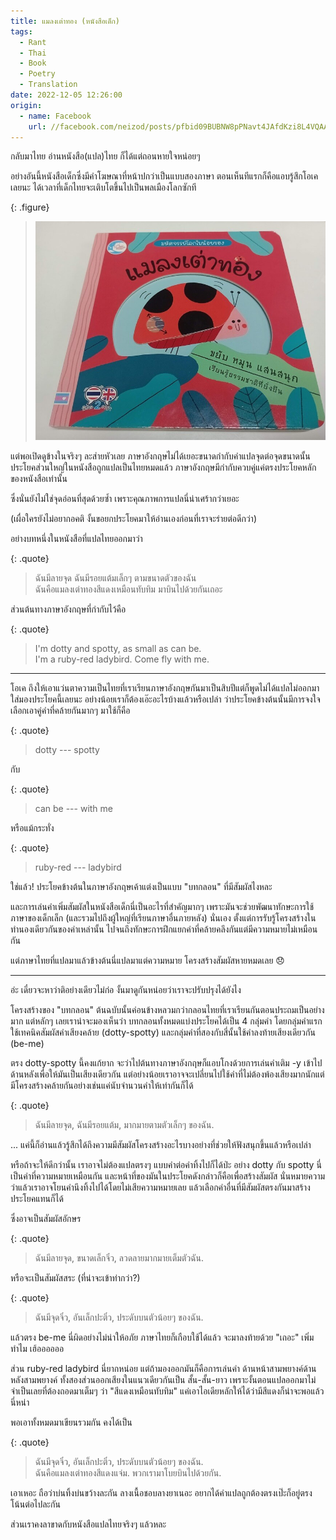 ```yaml
---
title: แมลงเต่าทอง (หนังสือเด็ก)
tags:
  - Rant
  - Thai
  - Book
  - Poetry
  - Translation
date: 2022-12-05 12:26:00
origin:
  - name: Facebook
    url: //facebook.com/neizod/posts/pfbid09BUBNW8pPNavt4JAfdKzi8L4VQAABwqZsnUUG6nsPwqUiiJsuqv84aA4u4Djm9YVl
---
```


กลับมาไทย อ่านหนังสือ(แปล)ไทย ก็ได้แต่ถอนหายใจหน่อยๆ

อย่างอันนี้หนังสือเด็กซึ่งมีคำโฆษณาที่หน้าปกว่าเป็นแบบสองภาษา ตอนเห็นทีแรกก็คือแอบรู้สึกโอเคเลยนะ ได้เวลาที่เด็กไทยจะเติบโตขึ้นไปเป็นพลเมืองโลกซักที

{: .figure}
> ![](/images/book/ladybird.jpg)

แต่พอเปิดดูข้างในจริงๆ ละส่ายหัวเลย ภาษาอังกฤษไม่ได้เยอะขนาดกำกับคำแปลจุดต่อจุดขนาดนั้น ประโยคส่วนใหญ่ในหนังสือถูกแปลเป็นไทยหมดแล้ว ภาษาอังกฤษมีกำกับควบคู่แค่ตรงประโยคหลักของหนังสือเท่านั้น

ซึ่งนั่นยังไม่ใช่จุดอ่อนที่สุดด้วยซ้ำ เพราะคุณภาพการแปลนี่น่าเศร้ากว่าเยอะ

(เผื่อใครยังไม่อยากอคติ งั้นขอยกประโยคมาให้อ่านเองก่อนที่เราจะร่ายต่อดีกว่า)

อย่างบทหนึ่งในหนังสือที่แปลไทยออกมาว่า

{: .quote}
> ฉันมีลายจุด ฉันมีรอยแต้มเล็กๆ ตามขนาดตัวของฉัน  
> ฉันคือแมลงเต่าทองสีแดงเหมือนทับทิม มาบินไปด้วยกันเถอะ

ส่วนต้นทางภาษาอังกฤษที่กำกับไว้คือ

{: .quote}
> I'm dotty and spotty, as small as can be.  
> I'm a ruby-red ladybird. Come fly with me.

---

โอเค ถึงให้เอาแว่นตาความเป็นไทยที่เราเรียนภาษาอังกฤษกันมาเป็นสิบปีแต่ก็พูดไม่ได้แปลไม่ออกมาใส่มองประโยคนี้เลยนะ อย่างน้อยเราก็ต้องเอ๊ะอะไรบ้างแล้วหรือเปล่า ว่าประโยคข้างต้นนั้นมีการจงใจเลือกเอาคู่คำที่คล้ายกันมากๆ มาใช้ก็คือ

{: .quote}
> dotty --- spotty

กับ

{: .quote}
> can be --- with me

หรือแม้กระทั่ง

{: .quote}
> ruby-red --- ladybird

ใช่แล้ว! ประโยคข้างต้นในภาษาอังกฤษเค้าแต่งเป็นแบบ "บทกลอน" ที่มีสัมผัสไงหละ

และการเล่นคำเพิ่มสัมผัสในหนังสือเด็กนี่เป็นอะไรที่สำคัญมากๆ เพราะมันจะช่วยพัฒนาทักษะการใช้ภาษาของเด็กเล็ก (และรวมไปถึงผู้ใหญ่ที่เรียนภาษาอื่นภายหลัง) นั่นเอง ตั้งแต่การรับรู้โครงสร้างในทำนองเดียวกันของคำเหล่านั้น ไปจนถึงทักษะการฝึกแยกคำที่คล้ายคลึงกันแต่มีความหมายไม่เหมือนกัน

แต่ภาษาไทยที่แปลมาแล้วข้างต้นนี่แปลมาแต่ความหมาย โครงสร้างสัมผัสหายหมดเลย 😞

---

อ่ะ เดี๋ยวจะหาว่าติอย่างเดียวไม่ก่อ งั้นมาดูกันหน่อยว่าเราจะปรับปรุงได้ยังไง

โครงสร้างของ "บทกลอน" ต้นฉบับนั้นค่อนข้างหลวมกว่ากลอนไทยที่เราเรียนกันตอนประถมเป็นอย่างมาก แต่หลักๆ เลยเราน่าจะมองเห็นว่า บทกลอนทั้งหมดแบ่งประโยคได้เป็น 4 กลุ่มคำ โดยกลุ่มคำแรกใช้เทคนิคสัมผัสคำเสียงคล้าย (dotty-spotty) และกลุ่มคำที่สองกับสี่นั้นใช้คำลงท้ายเสียงเดียวกัน (be-me)

ตรง dotty-spotty นี้คงแก้ยาก จะว่าไปต้นทางภาษาอังกฤษก็แอบโกงด้วยการเล่นคำเติม -y เข้าไปด้านหลังเพื่อให้มันเป็นเสียงเดียวกัน แต่อย่างน้อยเราอาจจะเปลี่ยนไปใช้คำที่ไม่ต้องพ้องเสียงมากนักแต่มีโครงสร้างคล้ายกันอย่างเช่นแค่นับจำนวนคำให้เท่ากันก็ได้

{: .quote}
> ฉันมีลายจุด, ฉันมีรอยแต้ม, มากมายตามตัวเล็กๆ ของฉัน.

... แค่นี้ก็อ่านแล้วรู้สึกได้ถึงความมีสัมผัสโครงสร้างอะไรบางอย่างที่ช่วยให้ฟังสนุกขึ้นแล้วหรือเปล่า

หรือถ้าจะให้ดีกว่านั้น เราอาจไม่ต้องแปลตรงๆ แบบคำต่อคำทิ้งไปก็ได้ป่ะ อย่าง dotty กับ spotty นี่เป็นคำที่ความหมายเหมือนกัน และหน้าที่ของมันในประโยคดังกล่าวก็คือเพื่อสร้างสัมผัส นั่นหมายความว่าแล้วเราอาจโยนคำนึงทิ้งไปได้โดยไม่เสียความหมายเลย แล้วเลือกคำอื่นที่มีสัมผัสตรงกันมาสร้างประโยคแทนก็ได้

ซึ่งอาจเป็นสัมผัสอักษร

{: .quote}
> ฉันมีลายจุด, ขนาดเล็กจิ๋ว, ลวดลายมากมายเต็มตัวฉัน.

หรือจะเป็นสัมผัสสระ (ที่น่าจะเข้าท่ากว่า?)

{: .quote}
> ฉันมีจุดจิ๋ว, อันเล็กปะติ๋ว, ประดับบนตัวน้อยๆ ของฉัน.

แล้วตรง be-me นี่ผิดอย่างไม่น่าให้อภัย ภาษาไทยก็เกือบใช้ได้แล้ว จะมาลงท้ายด้วย "เถอะ" เพิ่มทำไม เฮ้ออออออ

ส่วน ruby-red ladybird นี่ยากหน่อย แต่ถ้ามองออกมันก็คือการเล่นคำ ด้านหน้าสามพยางค์ด้านหลังสามพยางค์ ทั้งสองส่วนออกเสียงในแนวเดียวกันเป็น สั้น-สั้น-ยาว เพราะงั้นตอนแปลออกมาไม่จำเป็นเลยที่ต้องถอดมาเต็มๆ ว่า "สีแดงเหมือนทับทิม" แค่เอาไอเดียหลักให้ได้ว่ามีสีแดงก็น่าจะพอแล้วนี่หน่า

พอเอาทั้งหมดมาเขียนรวมกัน คงได้เป็น

{: .quote}
> ฉันมีจุดจิ๋ว, อันเล็กปะติ๋ว, ประดับบนตัวน้อยๆ ของฉัน.  
> ฉันคือแมลงเต่าทองสีแดงแจ่ม. พวกเรามาโบยบินไปด้วยกัน.

เอาเหอะ ถือว่าบ่นทิ้งบ่นขว้างละกัน ลางเนื้อชอบลางยาเนอะ อยากได้คำแปลถูกต้องตรงเป๊ะก็อยู่ตรงโน้นต่อไปละกัน

ส่วนเราคงลาขาดกับหนังสือแปลไทยจริงๆ แล้วหละ
